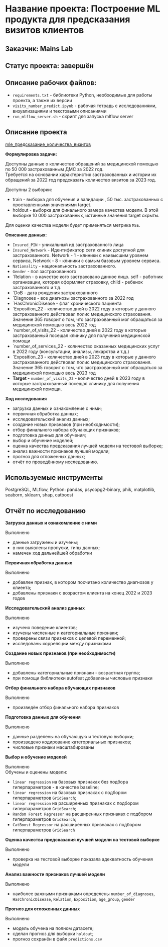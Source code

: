 # Название проекта: Построение ML продукта для предсказания визитов клиентов

## Заказчик: Mains Lab

## Статус проекта: завершён

## Описание рабочих файлов:
- `requirements.txt` - библиотеки Python, необходимые для работы проекта, а также их версии
- `visits_number_predict.ipynb` - рабочая тетрадь с исследованиями, визуализациями и текстовыми описаниями
- `run_mlflow_server.sh` - скрипт для запуска mlflow server

## Описание проекта

[mle_предсказание_количества_визитов](https://incredible-tulip-5c3.notion.site/Machine-learning-engineer-2024-e4c30223002a4eebb33d2cdeb8f81fb1)

**Формулировка задачи:**

Доступны данные о количестве обращений за медицинской помощью по 50 000 застрахованным ДМС за 2022 год.
<br>Требуется на основании характеристик застрахованных и истории их обращений за 2022 год предсказать количество визитов за 2023 год. 

Доступны 2 выборки: 

- train - выборка для обучения и валидации , 50 тыс. застрахованных с проставленными значениями target.
- holdout - выборка для финального замера качества модели. В этой выборке 10 000 застрахованных, истинные значения target скрыты.

Для оценки качества модели будет применяться метрика `MSE`.

**Описание данных:**

- `Insured_PIN` - уникальный ид застрахованного лица
- `Insured_Network` - Идентификатор сети клиник доступной для застрахованного. Network - 1 - клиники с наивысшим уровнем сервиса, Network - 8 - клиники с самым базовым уровнем сервиса.
- `Nationality` - национальность застрахованного.
- `Gender` - пол застрахованного
- `Relation - в качестве кого застраховано данное лицо. self - работник организации, которая оформляет страховку, child - ребенок застрахованного и т.д.
- `DoB - дата рождения застрахованного
- `Diagnoses - все диагнозы застрахованного за 2022 год
- `HasChronicDisease - флаг хронического пациента
- `Exposition_22 - количество дней в 2022 году в которые у данного застрахованного действовал полис медицинского страхования. Значение 365 говорит о том, что застрахованный мог обращаться за медицинской помощью весь 2022 год
- `number_of_visits_22 - количество дней в 2022 году в которые застрахованный посещал клинику для получения медицинской помощи
- `number_of_services_22 - количество оказанных медицинских услуг в 2022 году (консультации, анализы, лекарства и т.д.)
- `Exposition_23 - количество дней в 2023 году в которые у данного застрахованного действовал полис медицинского страхования. Значение 365 говорит о том, что застрахованный мог обращаться за медицинской помощью весь 2023 год
- **Target -** `number_of_visits_23` - количество дней в 2023 году в которые застрахованный посещал клинику для получения медицинской помощи.

**Ход исследования**

- загрузка данных и ознакомление с ними;
- первичная обработка данных;
- исследовательский анализ данных;
- создание новых признаков (при необходимости);
- отбор финального набора обучающих признаков;
- подготовка данных для обучения;
- выбор и обучение моделей;
- оценка качества предсказания лучшей модели на тестовой выборке;
- анализ важности признаков лучшей модели;
- прогноз для отложенных данных;
- отчёт по проведённому исследованию.

## Используемые инструменты

PostgreSQL, MLflow, Python: pandas, psycopg2-binary, phik, matplotlib, seaborn, sklearn, shap, catboost

## Отчёт по исследованию

**Загрузка данных и ознакомление с ними**

Выполнено
- данные загружены и изучены;
- в них выявлены пропуски, типы данных;
- намечен ход дальнейшей обработки

**Первичная обработка данных**

Выполнено
- добавлен признак, в котором посчитано количество диагнозов у клиента;
- добавлены признаки с возрастом клиента на конец 2022 и 2023 годов

**Исследовательский анализ данных**

Выполнено
- изучено поведение клиентов;
- изучены численные и категориальные признаки;
- проверены связи признаков с целевой переменной;
- исследованы корреляции между признаками

**Создание новых признаков (при необходимости)**

Выполнено
- добавлены категориальные признаки - возрастная группа;
- при помощи библиотеки autofeat добавлены числовые признаки

**Отбор финального набора обучающих признаков**

Выполнено
- произведён отбор финального набора признаков

**Подготовка данных для обучения**

Выполнено
- данные разделены на обучающую и тестовую выборки;
- произведено кодирование категориальных признаков;
- числовые признаки масштабированы

**Выбор и обучение моделей**

Выполнено
<br>Обучены и оценены модели:
- `linear regression` на базовых признаках без подбора гиперпараметров - в качестве baseline;
- `linear regression` на базовых признаках с подбором гиперпараметров `GridSearch`;
- `linear regression` на расширенных признаках с подбором гиперпараметров `GridSearch`;
- `Random Forest Regressor` на расширенных признаках с подбором гиперпараметров `GridSearch`;
- `CatBoost Regressor` на расширенных признаках с подбором гиперпараметров `GridSearch`

**Оценка качества предсказания лучшей модели на тестовой выборке**

Выполнено
- проверка на тестовой выборке показала адекватность обучения модели

**Анализ важности признаков лучшей модели**

Выполнено
- наиболее важными признаками определены `number_of_diagnoses`, `HasChronicDisease`, `Relation`, `Exposition`, `age_group`, `gender`

**Прогноз для отложенных данных**

Выполнено
- модель обучена на полном датасете;
- сделан прогноз для выборки `holdout`;
- прогноз сохранён в файл `predictions.csv`
